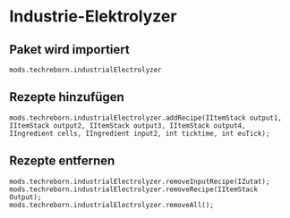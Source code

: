 # Industrie-Elektrolyzer

## Paket wird importiert
`mods.techreborn.industrialElectrolyzer`

## Rezepte hinzufügen
```zenscript
mods.techreborn.industrialElectrolyzer.addRecipe(IItemStack output1, IItemStack output2, IItemStack output3, IItemStack output4, IIngredient cells, IIngredient input2, int ticktime, int euTick);
```

## Rezepte entfernen
```zenscript
mods.techreborn.industrialElectrolyzer.removeInputRecipe(IZutat);
mods.techreborn.industrialElectrolyzer.removeRecipe(IItemStack Output);
mods.techreborn.industrialElectrolyzer.removeAll();
```
